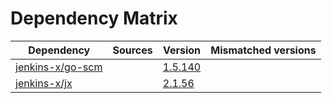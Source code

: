 # Dependency Matrix

Dependency | Sources | Version | Mismatched versions
---------- | ------- | ------- | -------------------
[jenkins-x/go-scm](https://github.com/jenkins-x/go-scm) |  | [1.5.140]() | 
[jenkins-x/jx](https://github.com/jenkins-x/jx) |  | [2.1.56](https://github.com/jenkins-x/jx/releases/tag/v2.1.56) | 
